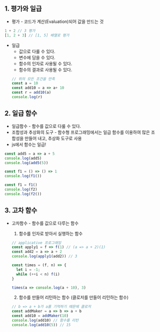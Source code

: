 ## 1. 평가와 일급
* 평가 - 코드가 계산(Evaluation)되어 값을 만드는 것
```js
1 + 2 // 3 평가
[1, 2 + 3] // [1, 5] 배열로 평가
```

* 일급
  * 값으로 다룰 수 있다.
  * 변수에 담을 수 있다.
  * 함수의 인자로 사용될 수 있다.
  * 함수의 결과로 사용될 수 있다.
  ```js
  // 위의 모든 조건을 만족
  const a = 10 
  const add10 = a => a+ 10
  const r = add10(a)
  console.log(r)
  ```

## 2. 일급 함수
* 일급함수 - 함수를 값으로 다룰 수 있다.
* 조합성과 추상화의 도구 - 함수형 프로그래밍에서는 일급 함수를 이용하여 많은 조합성을 만들어 내고, 추상화 도구로 사용
* js에서 함수는 일급!
```js
const add5 = a => a + 5
console.log(add5)
console.log(add5(5))

const f1 = () => () => 1
console.log(f1())

const f1 = f1()
console.log(f2)
console.log(f2())
```

## 3. 고차 함수
* 고차함수 - 함수를 값으로 다루는 함수
  1. 함수를 인자로 받아서 실행하는 함수
  ```js
  // applicative 프로그래밍
  const apply1 = f => f(1) // (a => a + 2)(1)
  const add2 = a => a + 2
  console.log(apply1(add2)) // 3

  const times = (f, n) => {
    let i = -1;
    while (++i < n) f(i)
  }

  times(a => console.log(a + 10), 3)
  ```

  2. 함수를 만들어 리턴하는 함수 (클로저를 만들어 리턴하는 함수)
  ```js
  // b => a + b가 a를 기억하기 때문에 클로저
  const addMaker = a => b => a + b
  const add10 = addMaker(10)
  console.log(add10) // 함수를 리턴
  console.log(add10(5)) // 15
  ```